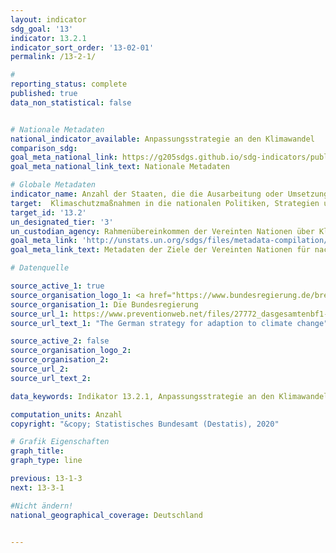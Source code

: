 ```yaml
---
layout: indicator
sdg_goal: '13'
indicator: 13.2.1
indicator_sort_order: '13-02-01'
permalink: /13-2-1/

#
reporting_status: complete
published: true
data_non_statistical: false


# Nationale Metadaten
national_indicator_available: Anpassungsstrategie an den Klimawandel
comparison_sdg:
goal_meta_national_link: https://g205sdgs.github.io/sdg-indicators/public/MetaDe/13.2.1.pdf
goal_meta_national_link_text: Nationale Metadaten

# Globale Metadaten
indicator_name: Anzahl der Staaten, die die Ausarbeitung oder Umsetzung einer/s integrierten Politik/Strategie/Plans verkündet haben, welche/r ihre Fähigkeit zur Anpassung an die negativen Auswirkungen des Klimawandels erhöht und die Widerstandsfähigkeit gegenüber Klimaänderungen als auch eine rückläufige Entwicklung der Treibhausgasemissionen fördert ohne die Nahrungsmittelproduktion zu gefährden (einschließlich eines nationalen Anpassungsplans, national festgelegten Beitrags, nationaler Kommunikation, zweijährlichen Aktualisierungsberichts oder anderer)
target:  Klimaschutzmaßnahmen in die nationalen Politiken, Strategien und Planungen einbeziehen
target_id: '13.2'
un_designated_tier: '3'
un_custodian_agency: Rahmenübereinkommen der Vereinten Nationen über Klimaänderungen (UNFCCC)
goal_meta_link: 'http://unstats.un.org/sdgs/files/metadata-compilation/Metadata-Goal-13.pdf'
goal_meta_link_text: Metadaten der Ziele der Vereinten Nationen für nachhaltige Entwicklung

# Datenquelle

source_active_1: true
source_organisation_logo_1: <a href="https://www.bundesregierung.de/breg-de"><img src="https://g205sdgs.github.io/sdg-indicators/public/logos/bundesregierung.png" alt="Logo Bundesregierung" /></a>
source_organisation_1: Die Bundesregierung
source_url_1: https://www.preventionweb.net/files/27772_dasgesamtenbf1-63.pdf
source_url_text_1: "The German strategy for adaption to climate change"

source_active_2: false
source_organisation_logo_2:
source_organisation_2:
source_url_2:
source_url_text_2:

data_keywords: Indikator 13.2.1, Anpassungsstrategie an den Klimawandel, Rahmenübereinkommen der Vereinten Nationen über Klimaänderungen (UNFCCC)

computation_units: Anzahl
copyright: "&copy; Statistisches Bundesamt (Destatis), 2020"

# Grafik Eigenschaften
graph_title:
graph_type: line

previous: 13-1-3
next: 13-3-1

#Nicht ändern!
national_geographical_coverage: Deutschland


---
```

